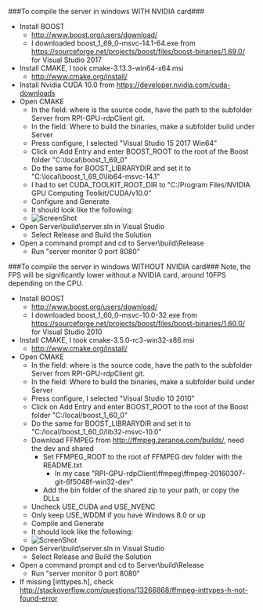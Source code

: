 ###To compile the server in windows WITH NVIDIA card###
- Install BOOST
  - http://www.boost.org/users/download/
  - I downloaded boost_1_69_0-msvc-14.1-64.exe from https://sourceforge.net/projects/boost/files/boost-binaries/1.69.0/ for Visual Studio 2017
- Install CMAKE, I took cmake-3.13.3-win64-x64.msi
  - http://www.cmake.org/install/
- Install Nvidia CUDA 10.0 from https://developer.nvidia.com/cuda-downloads
- Open CMAKE
  - In the field: where is the source code, have the path to the subfolder Server from RPI-GPU-rdpClient git.
  - In the field: Where to build the binaries, make a subfolder build under Server
  - Press configure, I selected "Visual Studio 15 2017 Win64"
  - Click on Add Entry and enter BOOST_ROOT to the root of the Boost folder "C:\local\boost_1_69_0"
  - Do the same for BOOST_LIBRARYDIR and set it to "C:\local\boost_1_69_0\lib64-msvc-14.1"
  - I had to set CUDA_TOOLKIT_ROOT_DIR to "C:/Program Files/NVIDIA GPU Computing Toolkit/CUDA/v10.0"
  - Configure and Generate
  - It should look like the following:
  - ![ScreenShot](https://i.imgur.com/Htlr9NP.png)
- Open Server\build\server.sln in Visual Studio
  - Select Release and Build the Solution
- Open a command prompt and cd to Server\build\Release
  - Run "server monitor 0 port 8080"

###To compile the server in windows WITHOUT NVIDIA card###
Note, the FPS will be significantly lower without a NVIDIA card, around 10FPS depending on the CPU.
- Install BOOST
  - http://www.boost.org/users/download/
  - I downloaded boost_1_60_0-msvc-10.0-32.exe from https://sourceforge.net/projects/boost/files/boost-binaries/1.60.0/ for Visual Studio 2010
- Install CMAKE, I took cmake-3.5.0-rc3-win32-x86.msi
  - http://www.cmake.org/install/
- Open CMAKE
  - In the field: where is the source code, have the path to the subfolder Server from RPI-GPU-rdpClient git.
  - In the field: Where to build the binaries, make a subfolder build under Server
  - Press configure, I selected "Visual Studio 10 2010"
  - Click on Add Entry and enter BOOST_ROOT to the root of the Boost folder "C:/local/boost_1_60_0"
  - Do the same for BOOST_LIBRARYDIR and set it to "C:/local/boost_1_60_0/lib32-msvc-10.0"
  - Download FFMPEG from http://ffmpeg.zeranoe.com/builds/, need the dev and shared
    - Set FFMPEG_ROOT to the root of FFMPEG dev folder with the README.txt
      - In my case "RPI-GPU-rdpClient\ffmpeg\ffmpeg-20160307-git-6f5048f-win32-dev"
    - Add the bin folder of the shared zip to your path, or copy the DLLs
  - Uncheck USE_CUDA and USE_NVENC
  - Only keep USE_WDDM if you have Windows 8.0 or up
  - Compile and Generate
  - It should look like the following:
  - ![ScreenShot](http://i.imgur.com/485jCoE.png)
- Open Server\build\server.sln in Visual Studio
  - Select Release and Build the Solution
- Open a command prompt and cd to Server\build\Release
  - Run "server monitor 0 port 8080"
- If missing [inttypes.h], check http://stackoverflow.com/questions/13266868/ffmpeg-inttypes-h-not-found-error
